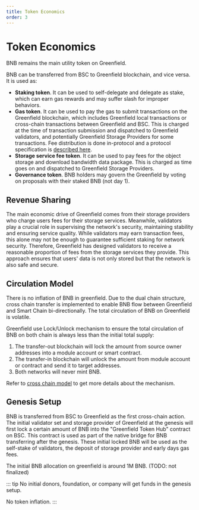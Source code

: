 ```yaml
---
title: Token Economics
order: 3
---
```


# Token Economics

BNB remains the main utility token on Greenfield.

BNB can be transferred from BSC to Greenfield blockchain, and vice versa. It is used as:

- **Staking token**. It can be used to self-delegate and delegate as stake, which can earn gas rewards and may suffer slash for improper behaviors.
- **Gas token**. It can be used to pay the gas to submit transactions on the Greenfield blockchain, which includes Greenfield local transactions or 
  cross-chain transactions between Greenfield and BSC. This is charged at the time of transaction submission and dispatched to 
  Greenfield validators, and potentially Greenfield Storage Providers for some transactions. Fee distribution is done in-protocol and 
  a protocol specification is [described here](https://github.com/bnb-chain/greenfield-cosmos-sdk/blob/master/docs/spec/fee_distribution/f1_fee_distr.pdf).
- **Storage service fee token**. It can be used to pay fees for the object storage and download bandwidth data package. This is charged 
  as time goes on and dispatched to Greenfield Storage Providers.
- **Governance token**. BNB holders may govern the Greenfield by voting on proposals with their staked BNB (not day 1).

## Revenue Sharing
The main economic drive of Greenfield comes from their storage providers who charge users fees for their storage services. 
Meanwhile, validators play a crucial role in supervising the network's security, maintaining stability and ensuring service quality. 
While validators may earn transaction fees, this alone may not be enough to guarantee sufficient staking for network security. 
Therefore, Greenfield has designed validators to receive a reasonable proportion of fees from the storage services they provide.
This approach ensures that users' data is not only stored but that the network is also safe and secure.

## Circulation Model
There is no inflation of BNB in greenfield. Due to the dual chain structure, cross chain transfer is implemented to
enable BNB flow between Greenfield and Smart Chain bi-directionally. The total circulation of BNB on Greenfield is volatile.

Greenfield use Lock/Unlock mechanism to ensure the total circulation of BNB on both chain is always less than the initial
total supply:
1. The transfer-out blockchain will lock the amount from source owner addresses into a module account or smart contract.
2. The transfer-in blockchain will unlock the amount from module account or contract and send it to target addresses.
3. Both networks will never mint BNB.

Refer to [cross chain model](../concept/cross-chain.md) to get more details about the mechanism.

## Genesis Setup
BNB is transferred from BSC to Greenfield as the first cross-chain action. The initial validator set and storage provider
of Greenfield at the genesis will first lock a certain amount of BNB into the "Greenfield Token Hub" contract on BSC. This contract 
is used as part of the native bridge for BNB transferring after the genesis. These initial locked BNB will be used as 
the self-stake of validators, the deposit of storage provider and early days gas fees.

The initial BNB allocation on greenfield is around 1M BNB. (TODO: not finalized)

::: tip
No initial donors, foundation, or company will get funds in the genesis setup.

No token inflation.
:::
